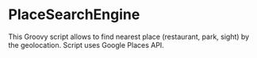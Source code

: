 # PlaceSearchEngine
This Groovy script allows to find nearest place (restaurant, park, sight) by the geolocation.
Script uses Google Places API.
